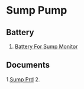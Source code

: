 # Sump Pump
## Battery
1. [Battery For Sump Monitor](/uploads/battery-for-sump-monitor.pdf "Battery For Sump Monitor")

## Documents
1.[Sump Prd](/uploads/sump-prd.docx "Sump Prd")
2. 

